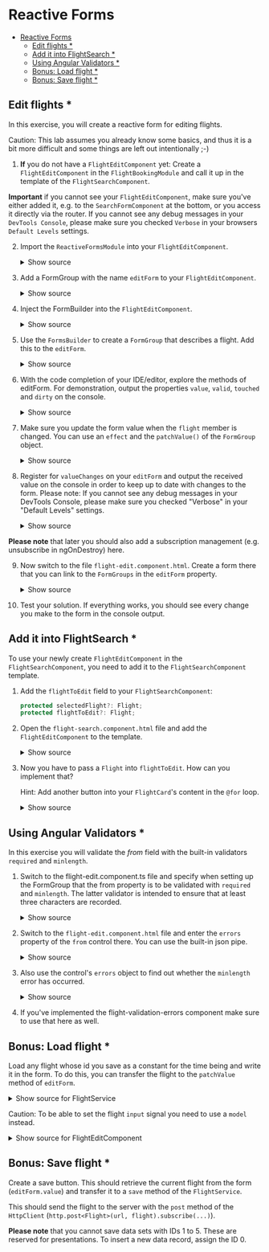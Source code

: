 # Reactive Forms

<!-- TOC -->
* [Reactive Forms](#reactive-forms)
  * [Edit flights \*](#edit-flights-)
  * [Add it into FlightSearch \*](#add-it-into-flightsearch-)
  * [Using Angular Validators \*](#using-angular-validators-)
  * [Bonus: Load flight \*](#bonus-load-flight-)
  * [Bonus: Save flight \*](#bonus-save-flight-)
<!-- TOC -->

## Edit flights \*

In this exercise, you will create a reactive form for editing flights.

Caution: This lab assumes you already know some basics, and thus it is a bit more difficult and some things are left out intentionally ;-)

1. **If** you do not have a `FlightEditComponent` yet: Create a `FlightEditComponent` in the `FlightBookingModule` and call it up in the template of the `FlightSearchComponent`.

**Important** if you cannot see your `FlightEditComponent`, make sure you've either added it, e.g. to the `SearchFormComponent` at the bottom, or you access it directly via the router. If you cannot see any debug messages in your `DevTools Console`, please make sure you checked `Verbose` in your browsers `Default Levels` settings.

2. Import the `ReactiveFormsModule` into your `FlightEditComponent`.

   <details>
   <summary>Show source</summary>
   <p>

   ```typescript
   [...]
   import { ReactiveFormsModule } from '@angular/forms';
   [...]

   @Component({
     [...]
     imports: [
       [...]
       ReactiveFormsModule
     ],
     [...]
   })
   export class FlightEditComponent {}
   ```

   </p>
   </details>

3. Add a FormGroup with the name `editForm` to your `FlightEditComponent`.

   <details>
   <summary>Show source</summary>
   <p>

   ```typescript
   [...]
   import { FormGroup } from '@angular/forms';

   @Component({ [...] })
   export class FlightEditComponent {
     readonly flight = input.required<Flight>();

     protected readonly editForm?: FormGroup;

     protected message = '';

     [...]
   }
   ```

   </p>
   </details>

4. Inject the FormBuilder into the `FlightEditComponent`.

   <details>
   <summary>Show source</summary>
   <p>

   ```typescript
   import {[...], FormBuilder} from '@angular/forms';

   @Component({
     [...]
   })
   export class FlightEditComponent {
     readonly flight = input.required<Flight>();

     private readonly fb = inject(FormBuilder);
     protected readonly editForm?: FormGroup;
     
     protected message = '';
   
     [...]
   }
   ```

   </p>
   </details>

5. Use the `FormsBuilder` to create a `FormGroup` that describes a flight. Add this to the `editForm`.

   <details>
   <summary>Show source</summary>
   <p>

   ```typescript
   export class FlightEditComponent {
     readonly flight = input.required<Flight>();
   
     private readonly fb = inject(FormBuilder);
     protected readonly editForm = this.fb.group({
       id: [0],
       from: [''],
       to: [''],
       date: [''] // there are better ways to handle dates, but we'll keep things easy here
     });

     protected message = '';

     [...]
   }
   ```

   </p>
   </details>

6. With the code completion of your IDE/editor, explore the methods of editForm. For demonstration, output the properties `value`, `valid`, `touched` and `dirty` on the console.

   <details>
   <summary>Show source</summary>
   <p>

   ```typescript

   export class FlightEditComponent {
     [...]

     constructor() {
       console.log(this.editForm.value);
       console.log(this.editForm.valid);
       console.log(this.editForm.touched);
       console.log(this.editForm.dirty);
     }

     [...]
   }
   ```

   </p>
   </details>

7. Make sure you update the form value when the `flight` member is changed. You can use  an `effect` and the `patchValue()` of the `FormGroup` object.

   <details>
   <summary>Show source</summary>
   <p>

   ```typescript
   export class FlightEditComponent implements OnChanges {
       [...]

       constructor() {
         console.log(this.editForm.value);
         console.log(this.editForm.valid);
         console.log(this.editForm.touched);
         console.log(this.editForm.dirty);
   
         effect(() => this.editForm.patchValue(this.flight()));
       }

       [...]
   }
   ```

   </p>
   </details>

8. Register for `valueChanges` on your `editForm` and output the received value on the console in order to keep up to date with changes to the form. Please note: If you cannot see any debug messages in your DevTools Console, please make sure you checked "Verbose" in your "Default Levels" settings.

   <details>
   <summary>Show source</summary>
   <p>

   ```typescript
   export class FlightEditComponent {
       [...]

       constructor() {
         [...]

         this.editForm.valueChanges.subscribe((formValue) => {
           console.debug('formValue: ', formValue);
         });
       }

       [...]
   }
   ```

   </p>
   </details>

**Please note** that later you should also add a subscription management (e.g. unsubscribe in ngOnDestroy) here.

9. Now switch to the file `flight-edit.component.html`. Create a form there that you can link to the `FormGroups` in the `editForm` property.

   <details>
   <summary>Show source</summary>
   <p>

   ```html
   <form [formGroup]="editForm">
     <div class="form-group">
       <label for="id">Id:</label>
       <input formControlName="id" id="id" class="form-control" />
     </div>

     <div class="form-group">
       <label for="from">From:</label>
       <input formControlName="from" id="from" class="form-control" />
     </div>

     <div class="form-group">
       <label for="to">To:</label>
       <input formControlName="to" id="to" class="form-control" />
     </div>

     <div class="form-group">
       <label for="date">Date:</label>
       <input formControlName="date" id="date" class="form-control" />
     </div>

     <div class="form-group">
       <button type="submit" class="btn btn-default">Save</button>
     </div>
   </form>
   ```

   </p>
   </details>

10. Test your solution. If everything works, you should see every change you make to the form in the console output.

## Add it into FlightSearch \*

To use your newly create `FlightEditComponent` in the `FlightSearchComponent`, you need to add it to the `FlightSearchComponent` template.

1. Add  the `flightToEdit` field to your `FlightSearchComponent`:
  
   ```typescript
   protected selectedFlight?: Flight;
   protected flightToEdit?: Flight;
    ```

2. Open the `flight-search.component.html` file and add the `FlightEditComponent` to the template.

   <details>
   <summary>Show source</summary>
   <p>

   ```html
   @if (flightToEdit) {
     <div class="card">
       <div class="header">
         <h2 class="title">Flight edit</h2>
       </div>

       <div class="content">
         <app-flight-edit [flight]="flightToEdit" />
       </div>
     </div>
   }
   ```
   
   </p>
   </details>

3. Now you have to pass a `Flight` into `flightToEdit`. How can you implement that?

   Hint: Add another button into your `FlightCard`'s content in the `@for` loop.

   <details>
   <summary>Show source</summary>
   <p>

   ```html
   <button class="btn btn-default" (click)="flightToEdit = flight">Edit</button>
   ```

   </p>
   </details>

## Using Angular Validators \*

In this exercise you will validate the _from_ field with the built-in validators `required` and `minlength`.

1. Switch to the flight-edit.component.ts file and specify when setting up the FormGroup that the from property is to be validated with `required` and `minlength`. The latter validator is intended to ensure that at least three characters are recorded.

   <details>
   <summary>Show source</summary>
   <p>

   ```typescript
   protected readonly editForm = this.fb.group({
     id: [0, Validators.required],
     from: ['', [Validators.required, Validators.minLength(3), Validators.maxLength(15)]],
     to: ['', [Validators.required, Validators.minLength(3), Validators.maxLength(15)]],
     date: ['', [Validators.required, Validators.minLength(33), Validators.maxLength(33)]]
   });
   ```

   </p>
   </details>

2. Switch to the `flight-edit.component.html` file and enter the `errors` property of the `from` control there. You can use the built-in json pipe.

   <details>
   <summary>Show source</summary>
   <p>

   ```html
   <input formControlName="from" [...] /> [...] errors: {{ editForm.controls['from'].errors | json }}
   ```

   </p>
   </details>

3. Also use the control's `errors` object to find out whether the `minlength` error has occurred.

   <details>
   <summary>Show source</summary>
   <p>

   ```html
   <input formControlName="from" [...] />

   @if (editForm.controls['from'].errors['minlength']) {
   <div class="text-danger">...minlength...</div>
   }
   ```

   </p>
   </details>

4. If you've implemented the flight-validation-errors component make sure to use that here as well.

## Bonus: Load flight \*

Load any flight whose id you save as a constant for the time being and write it in the form. To do this, you can transfer the flight to the `patchValue` method of `editForm`.

<details>
<summary>Show source for FlightService</summary>
<p>

```typescript
findById(id: string): Observable<Flight> {
  const params = new HttpParams().set('id', id);
  const headers = new HttpHeaders().set('Accept', 'application/json');
  return this.http.get<Flight>(this.url, { params, headers });
}
```

</p>
</details>

Caution: To be able to set the flight `input` signal you need to use a `model` instead.

<details>
<summary>Show source for FlightEditComponent</summary>
<p>

```typescript
this.flightService.findById(this.id).subscribe({
  next: (flight) => {
    this.flight.set(flight);
    this.message = 'Success loading!';
  },
  error: (err: HttpErrorResponse) => {
    console.error('Error', err);
    this.message = 'Error Loading!';
  },
});
```

</p>
</details>

<!--
**Extension**: **If** you have already implemented routing, you can also receive the ID of the flight via the url.
-->

## Bonus: Save flight \*

Create a save button. This should retrieve the current flight from the form (`editForm.value`) and transfer it to a `save` method of the `FlightService`.

This should send the flight to the server with the `post` method of the `HttpClient` (`http.post<Flight>(url, flight).subscribe(...)`).

**Please note** that you cannot save data sets with IDs 1 to 5. These are reserved for presentations. To insert a new data record, assign the ID 0.
